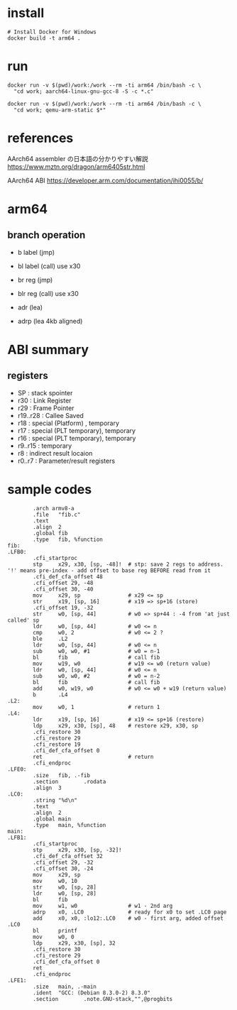 # install

```
# Install Docker for Windows
docker build -t arm64 .
```

# run

```
docker run -v $(pwd)/work:/work --rm -ti arm64 /bin/bash -c \
  "cd work; aarch64-linux-gnu-gcc-8 -S -c *.c"
```

```
docker run -v $(pwd)/work:/work --rm -ti arm64 /bin/bash -c \
  "cd work; qemu-arm-static $*"
```

# references

AArch64 assembler の日本語の分かりやすい解説
https://www.mztn.org/dragon/arm6405str.html

AArch64 ABI
https://developer.arm.com/documentation/ihi0055/b/

# arm64

## branch operation
- b label (jmp)
- bl label (call) use x30
- br reg (jmp)
- blr reg (call) use x30

- adr (lea)
- adrp (lea 4kb aligned)


# ABI summary

## registers
- SP : stack spointer
- r30 : Link Register
- r29 : Frame Pointer
- r19..r28 : Callee Saved
- r18 : special (Platform) , temporary
- r17 : special (PLT temporary), temporary
- r16 : special (PLT temporary), temporary
- r9..r15 : temporary
- r8 : indirect result locaion
- r0..r7 : Parameter/result registers



# sample codes

```
        .arch armv8-a
        .file   "fib.c"
        .text
        .align  2
        .global fib
        .type   fib, %function
fib:
.LFB0:
        .cfi_startproc
        stp     x29, x30, [sp, -48]!  # stp: save 2 regs to address. '!' means pre-index - add offset to base reg BEFORE read from it
        .cfi_def_cfa_offset 48
        .cfi_offset 29, -48
        .cfi_offset 30, -40
        mov     x29, sp               # x29 <= sp
        str     x19, [sp, 16]         # x19 => sp+16 (store)
        .cfi_offset 19, -32
        str     w0, [sp, 44]          # w0 => sp+44 : -4 from 'at just called' sp
        ldr     w0, [sp, 44]          # w0 <= n
        cmp     w0, 2                 # w0 <= 2 ?
        ble     .L2
        ldr     w0, [sp, 44]          # w0 <= n
        sub     w0, w0, #1            # w0 = n-1
        bl      fib                   # call fib
        mov     w19, w0               # w19 <= w0 (return value)
        ldr     w0, [sp, 44]          # w0 <= n
        sub     w0, w0, #2            # w0 = n-2
        bl      fib                   # call fib
        add     w0, w19, w0           # w0 <= w0 + w19 (return value)
        b       .L4
.L2:
        mov     w0, 1                 # return 1
.L4:
        ldr     x19, [sp, 16]         # x19 <= sp+16 (restore)
        ldp     x29, x30, [sp], 48    # restore x29, x30, sp
        .cfi_restore 30
        .cfi_restore 29
        .cfi_restore 19
        .cfi_def_cfa_offset 0
        ret                           # return
        .cfi_endproc
.LFE0:
        .size   fib, .-fib
        .section        .rodata
        .align  3
.LC0:
        .string "%d\n"
        .text
        .align  2
        .global main
        .type   main, %function
main:
.LFB1:
        .cfi_startproc
        stp     x29, x30, [sp, -32]!
        .cfi_def_cfa_offset 32
        .cfi_offset 29, -32
        .cfi_offset 30, -24
        mov     x29, sp
        mov     w0, 10
        str     w0, [sp, 28]
        ldr     w0, [sp, 28]
        bl      fib
        mov     w1, w0                # w1 - 2nd arg
        adrp    x0, .LC0              # ready for x0 to set .LC0 page
        add     x0, x0, :lo12:.LC0    # w0 - first arg, added offset .LC0
        bl      printf
        mov     w0, 0
        ldp     x29, x30, [sp], 32
        .cfi_restore 30
        .cfi_restore 29
        .cfi_def_cfa_offset 0
        ret
        .cfi_endproc
.LFE1:
        .size   main, .-main
        .ident  "GCC: (Debian 8.3.0-2) 8.3.0"
        .section        .note.GNU-stack,"",@progbits
```

